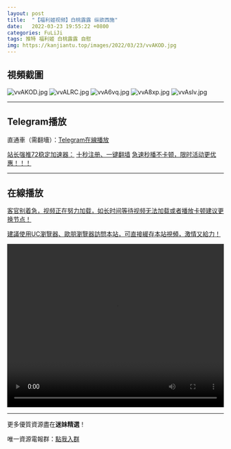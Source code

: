 ```yaml
---
layout: post
title:  "【福利姬视频】白桃露露 纵欲西施"
date:   2022-03-23 19:55:22 +0800
categories: FuLiJi
tags: 推特 福利姬 白桃露露 自慰
img: https://kanjiantu.top/images/2022/03/23/vvAKOD.jpg
---
```



## 視頻截圖

![vvAKOD.jpg](https://kanjiantu.top/images/2022/03/23/vvAKOD.jpg)
![vvALRC.jpg](https://kanjiantu.top/images/2022/03/23/vvALRC.jpg)
![vvA6vq.jpg](https://kanjiantu.top/images/2022/03/23/vvA6vq.jpg)
![vvA8xp.jpg](https://kanjiantu.top/images/2022/03/23/vvA8xp.jpg)
![vvAslv.jpg](https://kanjiantu.top/images/2022/03/23/vvAslv.jpg)

* * *
## Telegram播放

直通車（需翻墻）：[Telegram在線播放](https://t.me/mimeijingxuan/309)

<u>站长强推72稳定加速器：</u> [十秒注册、一键翻墙](https://www.mimei.blog/skip/vpn.html)
<u>急速秒播不卡顿，限时活动更优惠！！！</u>
* * *
## 在線播放
<u>客官别着急，视频正在努力加载，如长时间等待视频无法加载或者播放卡顿建议更换节点！</u>

<u>建議使用UC瀏覽器、歐朋瀏覽器訪問本站，可直接緩存本站視頻，激情又給力！</u>
<center><video src="https://cdn.publer.io/uploads/videos/6245e565db279736bfa8073c/d83dcb7c0611c64c2f6efaeb6b5bf1e7.mp4" width="100%" height="380px" controls="controls"></video></center>


* * *
更多優質資源盡在**迷妹精選**！

唯一資源電報群：[點我入群](https://t.me/mimeijingxuan)


